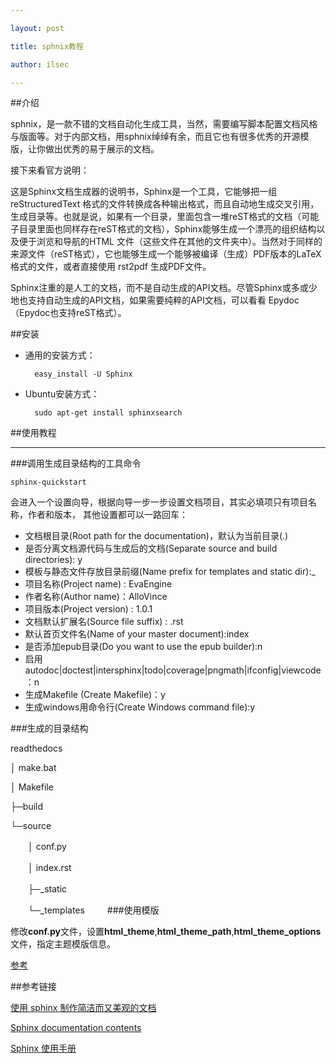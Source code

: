 ```yaml
---

layout: post

title: sphnix教程

author: ilsec

---
```


##介绍

sphnix，是一款不错的文档自动化生成工具，当然，需要编写脚本配置文档风格与版面等。对于内部文档，用sphnix绰绰有余，而且它也有很多优秀的开源模版，让你做出优秀的易于展示的文档。

接下来看官方说明：

这是Sphinx文档生成器的说明书，Sphinx是一个工具，它能够把一组 reStructuredText 格式的文件转换成各种输出格式，而且自动地生成交叉引用，生成目录等。也就是说，如果有一个目录，里面包含一堆reST格式的文档（可能子目录里面也同样存在reST格式的文档），Sphinx能够生成一个漂亮的组织结构以及便于浏览和导航的HTML 文件（这些文件在其他的文件夹中）。当然对于同样的来源文件（reST格式），它也能够生成一个能够被编译（生成）PDF版本的LaTeX格式的文件，或者直接使用 rst2pdf 生成PDF文件。

Sphinx注重的是人工的文档，而不是自动生成的API文档。尽管Sphinx或多或少地也支持自动生成的API文档，如果需要纯粹的API文档，可以看看 Epydoc （Epydoc也支持reST格式）。


##安装

* 通用的安装方式：
	
		easy_install -U Sphinx
		
* Ubuntu安装方式：

		sudo apt-get install sphinxsearch
		
##使用教程

---

###调用生成目录结构的工具命令

	sphinx-quickstart
		
会进入一个设置向导，根据向导一步一步设置文档项目，其实必填项只有项目名称，作者和版本，  其他设置都可以一路回车：
  
* 文档根目录(Root path for the documentation)，默认为当前目录(.)
* 是否分离文档源代码与生成后的文档(Separate source and build directories): y
* 模板与静态文件存放目录前缀(Name prefix for templates and static dir):_
* 项目名称(Project name) : EvaEngine
* 作者名称(Author name)：AlloVince
* 项目版本(Project version) : 1.0.1
* 文档默认扩展名(Source file suffix) : .rst
* 默认首页文件名(Name of your master document):index
* 是否添加epub目录(Do you want to use the epub builder):n
* 启用autodoc|doctest|intersphinx|todo|coverage|pngmath|ifconfig|viewcode：n
* 生成Makefile (Create Makefile)：y
* 生成windows用命令行(Create Windows command file):y
  
###生成的目录结构


readthedocs

│ make.bat

│ Makefile

├─build

└─source

　　│ conf.py

　　│ index.rst

　　├─_static

　　└─_templates
　　
###使用模版

修改**conf.py**文件，设置**html_theme**,**html_theme_path**,**html_theme_options**文件，指定主题模版信息。

[参考](http://sphinx-doc.org/theming.html)

##参考链接

[使用 sphinx 制作简洁而又美观的文档](http://www.ibm.com/developerworks/cn/opensource/os-sphinx-documentation/)

[Sphinx documentation contents](http://www.pythondoc.com/sphinx/contents.html)

[Sphinx 使用手册](http://zh-sphinx-doc.readthedocs.org/en/latest/intro.html#id5)